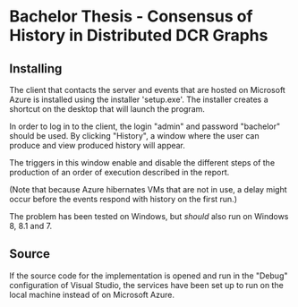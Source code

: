# Bachelor Thesis - Consensus of History in Distributed DCR Graphs

## Installing
The client that contacts the server and events that are hosted on Microsoft Azure is installed using the installer 'setup.exe'. 
The installer creates a shortcut on the desktop that will launch the program. 

In order to log in to the client, the login "admin" and password "bachelor" should be used.
By clicking "History", a window where the user can produce and view produced history will appear. 

The triggers in this window enable and disable the different steps of the production of an order of execution described in the report. 

(Note that because Azure hibernates VMs that are not in use, a delay might occur before the events respond with history on the first run.)

The problem has been tested on Windows, but *should* also run on Windows 8, 8.1 and 7. 

## Source
If the source code for the implementation is opened and run in the "Debug" configuration of Visual Studio, the services have been set up to run on the local machine instead of on Microsoft Azure. 
